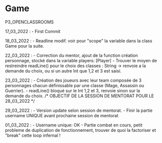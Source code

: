 # Game
P3_OPENCLASSROOMS

17_03_2022 : 
    - First Commit

18_03_2022 : 
    - Readline modif. voir pour "scope" la variable dans la class Game pour la suite.

22_03_2022 :
    - Correction du mentor, ajout de la function création personnage, stocké dans la variable players: [Player]
    - Trouver le moyen de restreindre readLine() pour le choix des classes : String  -> renvoie a la demande du choix, ou si un autre Int que 1,2 et 3 est saisi.

23_03_2022 :
    - Création des joueurs avec leur team composée de 3 personnages chacun définissable par une classe (Mage, Assassin ou Guerrier).
    - readLine() bloqué sur le Int 1,2 et 3, renvoie sinon sur la demande du choix.
    /* OBJECTIF DE LA SESSION DE MENTORAT POUR LE 28_03_2022 */ 

29_03_2022 : 
    - Version update selon session de mentorat. 
    - Finir la partie username UNIQUE avant prochaine session de mentorat

01_03_2022 :
    - Username unique: OK
    - Partie combat en cours, petit probleme de duplication de fonctionnement, trouver de quoi la factoriser et "break" cette loop infernal !
